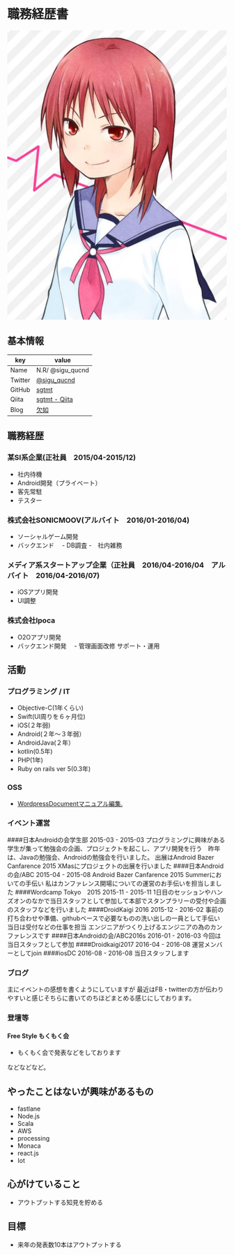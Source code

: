 # 職務経歴書

![](9_n.jpg)

## 基本情報

|key|value|
|---|-----|
|Name| N.R/ @sigu_qucnd|
|Twitter|[@sigu_qucnd](https://twitter.com/sigu_qucnd)|
|GitHub|[sgtmt](https://github.com/sgtmt)|
|Qiita|[sgtmt \- Qiita](http://qiita.com/sgtmt)|
|Blog|[欠如](http://sg-tmt.hatenablog.com)|

## 職務経歴

### 某SI系企業(正社員　2015/04-2015/12)
- 社内待機
 - Android開発（プライベート）
- 客先常駐
 - テスター

### 株式会社SONICMOOV(アルバイト　2016/01-2016/04)
- ソーシャルゲーム開発
 - バックエンド
　- DB調査
-　社内雑務

### メディア系スタートアップ企業（正社員　2016/04-2016/04　アルバイト　2016/04-2016/07)
- iOSアプリ開発
 - UI調整

### 株式会社Ipoca
- O2Oアプリ開発
 - バックエンド開発
　- 管理画面改修
サポート・運用

## 活動

### プログラミング / IT

- Objective-C(1年くらい)
- Swift(UI周りを６ヶ月位)
- iOS(２年弱)
- Android(２年〜３年弱）
- AndroidJava(２年）
- kotlin(0.5年)
- PHP(1年)
- Ruby on rails ver 5(0.3年)


### OSS

- [WordpressDocumentマニュアル編集\.](https://github.com/wckansai2016/wordpress-document)

### イベント運営
####日本Androidの会学生部
2015-03  -  2015-03
プログラミングに興味がある学生が集って勉強会の企画、プロジェクトを起こし、アプリ開発を行う　昨年は、Javaの勉強会、Androidの勉強会を行いました。
出展はAndroid Bazer Canfarence 2015 XMasにプロジェクトの出展を行いました
####日本Androidの会/ABC
2015-04  -  2015-08
Android Bazer Canfarence 2015 Summerにおいての手伝い
私はカンファレンス開場についての運営のお手伝いを担当しました
####Wordcamp Tokyo　2015
2015-11  -  2015-11
1日目のセッションやハンズオンのなかで当日スタッフとして参加して本部でスタンプラリーの受付や企画のスタッフなどを行いました
####DroidKaigi 2016
2015-12  -  2016-02
事前の打ち合わせや準備、githubベースで必要なものの洗い出しの一員として手伝い
当日は受付などの仕事を担当
エンジニアがつくり上げるエンジニアの為のカンファレンスです
####日本Androidの会/ABC2016s
2016-01  -  2016-03
今回は当日スタッフとして参加
####Droidkaigi2017
2016-04  -  2016-08
運営メンバーとしてjoin
####iosDC
2016-08  -  2016-08
当日スタッフします


### ブログ
主にイベントの感想を書くようにしていますが
最近はFB・twitterの方が伝わりやすいと感じそちらに書いてのちほどまとめる感じにしております。

### 登壇等

#### Free Style もくもく会
 - もくもく会で発表などをしております

などなどなど。


## やったことはないが興味があるもの

- fastlane
- Node.js
- Scala
- AWS
- processing
- Monaca
- react.js
- Iot

## 心がけていること

- アウトプットする知見を貯める

## 目標

- 来年の発表数10本はアウトプットする
